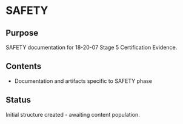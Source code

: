 # SAFETY

## Purpose
SAFETY documentation for 18-20-07 Stage 5 Certification Evidence.

## Contents
- Documentation and artifacts specific to SAFETY phase

## Status
Initial structure created - awaiting content population.
